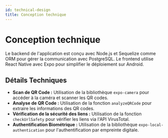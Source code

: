 ```yaml
---
id: technical-design
title: Conception technique
---
```


# Conception technique

Le backend de l'application est conçu avec Node.js et Sequelize comme ORM pour gérer la communication avec PostgreSQL. Le frontend utilise React Native avec Expo pour simplifier le déploiement sur Android.


## Détails Techniques

- **Scan de QR Code :** Utilisation de la bibliothèque `expo-camera` pour accéder à la caméra et scanner les QR codes.
- **Analyse de QR Code :** Utilisation de la fonction `analyzeQRCode` pour extraire les informations des QR codes.
- **Vérification de la sécurité des liens :** Utilisation de la fonction `checkUrlSafety` pour vérifier les liens via l'API VirusTotal.
- **Authentification Biométrique :** Utilisation de la bibliothèque `expo-local-authentication` pour l'authentification par empreinte digitale.